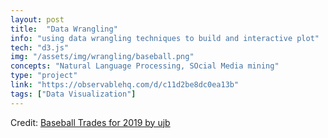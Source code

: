 ```yaml
---
layout: post
title:  "Data Wrangling"
info: "using data wrangling techniques to build and interactive plot"
tech: "d3.js"
img: "/assets/img/wrangling/baseball.png" 
concepts: "Natural Language Processing, SOcial Media mining"
type: "project"
link: "https://observablehq.com/d/c11d2be8dc0ea13b"
tags: ["Data Visualization"]
---
```


<div class="display"></div>
<div class="viewof-p" style='text-align:center'></div>
<p>Credit: <a href="https://observablehq.com/d/c11d2be8dc0ea13b">Baseball Trades for 2019 by ujb</a></p>

<script type="module">
import {Runtime, Inspector} from "https://cdn.jsdelivr.net/npm/@observablehq/runtime@4/dist/runtime.js";
import define from "https://api.observablehq.com/d/c11d2be8dc0ea13b.js?v=3";
(new Runtime).module(define, name => {
  if (name === "display") return Inspector.into(".display")();
  if (name === "viewof p") return Inspector.into(".viewof-p")();
  return ["arcs","ribbons"].includes(name) || null;
});
</script>

